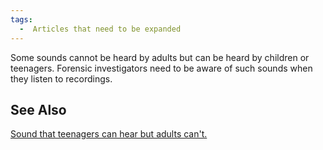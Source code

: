 ```yaml
---
tags:
  -  Articles that need to be expanded
---
```

Some sounds cannot be heard by adults but can be heard by children or
teenagers. Forensic investigators need to be aware of such sounds when
they listen to recordings.

## See Also

[Sound that teenagers can hear but adults
can't.](media:atc_teenbuzz.mp3.md)